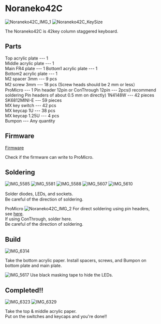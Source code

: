 # Noraneko42C  
![Noraneko42C_IMG_1](https://user-images.githubusercontent.com/5214078/194799229-ef4e0b20-bb9d-41c9-a0aa-d7715e9783fa.jpeg)
![Noraneko42C_KeySize](https://user-images.githubusercontent.com/5214078/196393201-60cdc355-7164-41e4-bd3a-4421e170aeed.png)

The Noraneko42C is 42key column staggered keyboard.  

## Parts  

Top acrylic plate --- 1  
Middle acrylic plate --- 1  
Main FR4 plate --- 1
Bottom1 acrylic plate --- 1  
Bottom2 acrylic plate --- 1  
M2 spacer 3mm --- 9 pcs  
M2 screw 3mm --- 18 pcs  (Screw heads should be 2 mm or less）  
ProMicro --- 1
Pin header 12pin or ConThrough 12pin --- 2pcs(I recommend soldering Pin headers of about 0.5 mm on directly)
1N4148W --- 42 pieces  
SK6812MINI-E --- 59 pieces  
MX key switch --- 42 pcs   
MX keycap 1U --- 38 pcs  
MX keycap 1.25U --- 4 pcs  
Bumpon --- Any quantity 

## Firmware
[Firmware](https://remap-keys.app/catalog/JTTxjKkMqxEu2fk1qpag/firmware)

Check if the firmware can write to ProMicro.

## Soldering

![IMG_5585](https://user-images.githubusercontent.com/5214078/196370976-1ae8f0df-43c9-4802-8a62-8c840f756a45.png)
![IMG_5581](https://user-images.githubusercontent.com/5214078/196371191-c7ead6e2-4079-453d-a283-1d54c83db36f.png)
![IMG_5588](https://user-images.githubusercontent.com/5214078/196371378-a40fc202-53ea-49b4-a9e6-ca88323a2bc1.png)
![IMG_5607](https://user-images.githubusercontent.com/5214078/196380054-ba2779cc-2d44-4c17-8769-0dd8c82033f4.jpeg)
![IMG_5610](https://user-images.githubusercontent.com/5214078/196380073-f1c55c8b-3322-45ab-a98f-bbc642c20780.jpeg)

Solder diodes, LEDs, and sockets.　  
Be careful of the direction of soldering.

ProMicro
![Noraneko42C_IMG_2](https://user-images.githubusercontent.com/5214078/194799234-a3ef62dd-bfc3-4b87-ab35-2c0d2923196e.jpeg)
For direct soldering using pin headers, see [here](https://kbdbuild.vercel.app/blog/yamada_pro_micro).  
If using ConThrough, solder here.  
Be careful of the direction of soldering.  

## Build
![IMG_6314](https://user-images.githubusercontent.com/5214078/196375298-ba2583eb-2736-472f-bc3e-64dff0c26f3b.png)

Take the bottom acrylic paper.
Install spacers, screws, and Bumpon on bottom plate and main plate.

![IMG_5617](https://user-images.githubusercontent.com/5214078/196375780-c3ffb541-0a2e-47f8-bfd1-9453e8ca8521.jpg)
Use black masking tape to hide the LEDs.

## Completed!!
![IMG_6323](https://user-images.githubusercontent.com/5214078/196386005-e37d383a-50cc-4467-bee8-0927a232b3dd.jpeg)
![IMG_6329](https://user-images.githubusercontent.com/5214078/196386015-f20594ee-d489-467e-98a4-e742261f586a.jpeg)

Take the top & middle acrylic paper.  
Put on the switches and keycaps and you're done!!

